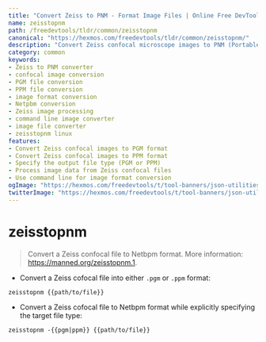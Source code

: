 ```yaml
---
title: "Convert Zeiss to PNM - Format Image Files | Online Free DevTools by Hexmos"
name: zeisstopnm
path: /freedevtools/tldr/common/zeisstopnm
canonical: "https://hexmos.com/freedevtools/tldr/common/zeisstopnm/"
description: "Convert Zeiss confocal microscope images to PNM (Portable Network Graphics) with Zeisstopnm. Easily format image files using command line. Free online tool, no registration required."
category: common
keywords:
- Zeiss to PNM converter
- confocal image conversion
- PGM file conversion
- PPM file conversion
- image format conversion
- Netpbm conversion
- Zeiss image processing
- command line image converter
- image file converter
- zeisstopnm linux
features:
- Convert Zeiss confocal images to PGM format
- Convert Zeiss confocal images to PPM format
- Specify the output file type (PGM or PPM)
- Process image data from Zeiss confocal files
- Use command line for image format conversion
ogImage: "https://hexmos.com/freedevtools/t/tool-banners/json-utilities-banner.png"
twitterImage: "https://hexmos.com/freedevtools/t/tool-banners/json-utilities-banner.png"
---
```


# zeisstopnm

> Convert a Zeiss confocal file to Netbpm format.
> More information: <https://manned.org/zeisstopnm.1>.

- Convert a Zeiss cofocal file into either `.pgm` or `.ppm` format:

`zeisstopnm {{path/to/file}}`

- Convert a Zeiss cofocal file to Netbpm format while explicitly specifying the target file type:

`zeisstopnm -{{pgm|ppm}} {{path/to/file}}`
